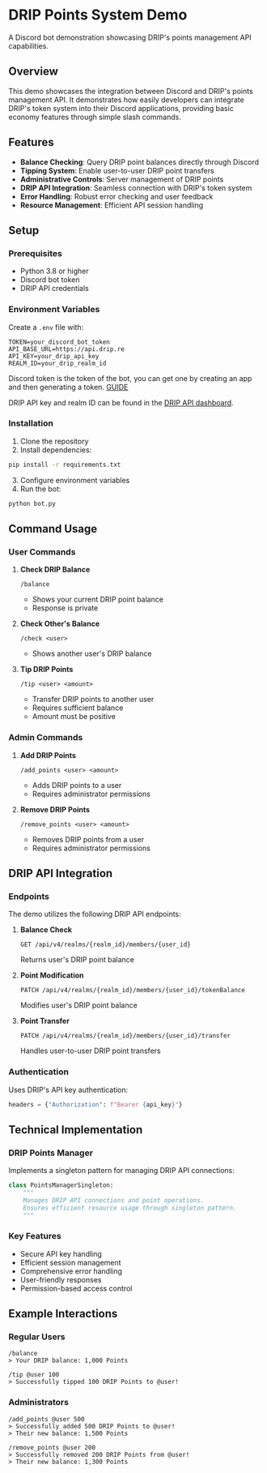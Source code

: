 # DRIP Points System Demo
A Discord bot demonstration showcasing DRIP's points management API capabilities.

## Overview
This demo showcases the integration between Discord and DRIP's points management API. It demonstrates how easily developers can integrate DRIP's token system into their Discord applications, providing basic economy features through simple slash commands.

## Features
- **Balance Checking**: Query DRIP point balances directly through Discord
- **Tipping System**: Enable user-to-user DRIP point transfers
- **Administrative Controls**: Server management of DRIP points
- **DRIP API Integration**: Seamless connection with DRIP's token system
- **Error Handling**: Robust error checking and user feedback
- **Resource Management**: Efficient API session handling

## Setup

### Prerequisites
- Python 3.8 or higher
- Discord bot token
- DRIP API credentials

### Environment Variables
Create a `.env` file with:
```env
TOKEN=your_discord_bot_token
API_BASE_URL=https://api.drip.re
API_KEY=your_drip_api_key
REALM_ID=your_drip_realm_id
```

Discord token is the token of the bot, you can get one by creating an app and then generating a token. [GUIDE](https://discord.com/developers/docs/quick-start/getting-started#step-1-creating-an-app)

DRIP API key and realm ID can be found in the [DRIP API dashboard](https://dashboard.drip.re/api/extended-api).

### Installation
1. Clone the repository
2. Install dependencies:
```bash
pip install -r requirements.txt
```
3. Configure environment variables
4. Run the bot:
```bash
python bot.py
```

## Command Usage

### User Commands
1. **Check DRIP Balance**
   ```
   /balance
   ```
   - Shows your current DRIP point balance
   - Response is private

2. **Check Other's Balance**
   ```
   /check <user>
   ```
   - Shows another user's DRIP balance

3. **Tip DRIP Points**
   ```
   /tip <user> <amount>
   ```
   - Transfer DRIP points to another user
   - Requires sufficient balance
   - Amount must be positive

### Admin Commands
1. **Add DRIP Points**
   ```
   /add_points <user> <amount>
   ```
   - Adds DRIP points to a user
   - Requires administrator permissions

2. **Remove DRIP Points**
   ```
   /remove_points <user> <amount>
   ```
   - Removes DRIP points from a user
   - Requires administrator permissions

## DRIP API Integration

### Endpoints
The demo utilizes the following DRIP API endpoints:

1. **Balance Check**
   ```
   GET /api/v4/realms/{realm_id}/members/{user_id}
   ```
   Returns user's DRIP point balance

2. **Point Modification**
   ```
   PATCH /api/v4/realms/{realm_id}/members/{user_id}/tokenBalance
   ```
   Modifies user's DRIP point balance

3. **Point Transfer**
   ```
   PATCH /api/v4/realms/{realm_id}/members/{user_id}/transfer
   ```
   Handles user-to-user DRIP point transfers

### Authentication
Uses DRIP's API key authentication:
```python
headers = {"Authorization": f"Bearer {api_key}"}
```

## Technical Implementation

### DRIP Points Manager
Implements a singleton pattern for managing DRIP API connections:
```python
class PointsManagerSingleton:
    """
    Manages DRIP API connections and point operations.
    Ensures efficient resource usage through singleton pattern.
    """
```

### Key Features
- Secure API key handling
- Efficient session management
- Comprehensive error handling
- User-friendly responses
- Permission-based access control

## Example Interactions

### Regular Users
```
/balance
> Your DRIP balance: 1,000 Points

/tip @user 100
> Successfully tipped 100 DRIP Points to @user!
```

### Administrators
```
/add_points @user 500
> Successfully added 500 DRIP Points to @user!
> Their new balance: 1,500 Points

/remove_points @user 200
> Successfully removed 200 DRIP Points from @user!
> Their new balance: 1,300 Points
```
